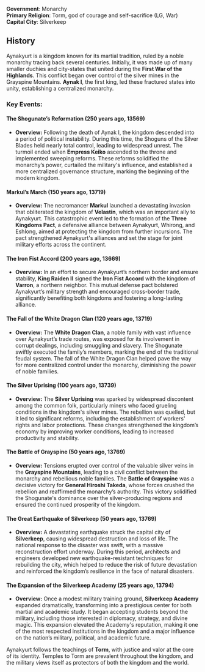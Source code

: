 **Government**: Monarchy  
**Primary Religion**: Torm, god of courage and self-sacrifice (LG, War)  
**Capital City**: Silverkeep  

## History  
Aynakyurt is a kingdom known for its martial tradition, ruled by a noble monarchy tracing back several centuries. Initially, it was made up of many smaller duchies and city-states that united during the **First War of the Highlands**. This conflict began over control of the silver mines in the Grayspine Mountains. **Aynak I**, the first king, led these fractured states into unity, establishing a centralized monarchy.  

### Key Events:

#### **The Shogunate’s Reformation** (250 years ago, **13569**)

- **Overview:** Following the death of Aynak I, the kingdom descended into a period of political instability. During this time, the Shoguns of the Silver Blades held nearly total control, leading to widespread unrest. The turmoil ended when **Empress Keiko** ascended to the throne and implemented sweeping reforms. These reforms solidified the monarchy’s power, curtailed the military's influence, and established a more centralized governance structure, marking the beginning of the modern kingdom.

#### **Markul’s March** (150 years ago, **13719**)

- **Overview:** The necromancer **Markul** launched a devastating invasion that obliterated the kingdom of **Velastin**, which was an important ally to Aynakyurt. This catastrophic event led to the formation of the **Three Kingdoms Pact**, a defensive alliance between Aynakyurt, Whirong, and Eshlong, aimed at protecting the kingdom from further incursions. The pact strengthened Aynakyurt's alliances and set the stage for joint military efforts across the continent.

#### **The Iron Fist Accord** (200 years ago, **13669**)

- **Overview:** In an effort to secure Aynakyurt’s northern border and ensure stability, **King Raiden II** signed the **Iron Fist Accord** with the kingdom of **Varron**, a northern neighbor. This mutual defense pact bolstered Aynakyurt’s military strength and encouraged cross-border trade, significantly benefiting both kingdoms and fostering a long-lasting alliance.

#### **The Fall of the White Dragon Clan** (120 years ago, **13719**)

- **Overview:** The **White Dragon Clan**, a noble family with vast influence over Aynakyurt’s trade routes, was exposed for its involvement in corrupt dealings, including smuggling and slavery. The Shogunate swiftly executed the family’s members, marking the end of the traditional feudal system. The fall of the White Dragon Clan helped pave the way for more centralized control under the monarchy, diminishing the power of noble families.

#### **The Silver Uprising** (100 years ago, **13739**)

- **Overview:** The **Silver Uprising** was sparked by widespread discontent among the common folk, particularly miners who faced grueling conditions in the kingdom's silver mines. The rebellion was quelled, but it led to significant reforms, including the establishment of workers' rights and labor protections. These changes strengthened the kingdom’s economy by improving worker conditions, leading to increased productivity and stability.

#### **The Battle of Grayspine** (50 years ago, **13769**)

- **Overview:** Tensions erupted over control of the valuable silver veins in the **Grayspine Mountains**, leading to a civil conflict between the monarchy and rebellious noble families. The **Battle of Grayspine** was a decisive victory for **General Hiroshi Takeda**, whose forces crushed the rebellion and reaffirmed the monarchy’s authority. This victory solidified the Shogunate's dominance over the silver-producing regions and ensured the continued prosperity of the kingdom.

#### **The Great Earthquake of Silverkeep** (50 years ago, **13769**)

- **Overview:** A devastating earthquake struck the capital city of **Silverkeep**, causing widespread destruction and loss of life. The national response to the disaster was swift, with a massive reconstruction effort underway. During this period, architects and engineers developed new earthquake-resistant techniques for rebuilding the city, which helped to reduce the risk of future devastation and reinforced the kingdom’s resilience in the face of natural disasters.

#### **The Expansion of the Silverkeep Academy** (25 years ago, **13794**)

- **Overview:** Once a modest military training ground, **Silverkeep Academy** expanded dramatically, transforming into a prestigious center for both martial and academic study. It began accepting students beyond the military, including those interested in diplomacy, strategy, and divine magic. This expansion elevated the Academy's reputation, making it one of the most respected institutions in the kingdom and a major influence on the nation’s military, political, and academic future.

Aynakyurt follows the teachings of **Torm**, with justice and valor at the core of its identity. Temples to Torm are prevalent throughout the kingdom, and the military views itself as protectors of both the kingdom and the world.  
